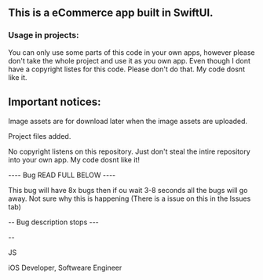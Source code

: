 ## This is a eCommerce app built in SwiftUI. 


### Usage in projects:

You can only use some parts of this code in your own apps, however please don't take the whole project and use it as you own app. Even though I dont have a copyright listes for this code. Please don't do that. My code dosnt like it.


## Important notices:

Image assets are for download later when the image assets are uploaded.

Project files added.

No copyright listens on this repository. Just don't steal the intire repository into your own app. My code dosnt like it!


---- Bug READ FULL BELOW ----

This bug will have 8x bugs then if ou wait 3-8 seconds all the bugs will go away. Not sure why this is happening (There is a issue on this in the Issues tab)


-- Bug description stops ---

--


JS

iOS Developer, Softweare Engineer
